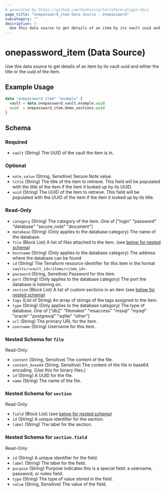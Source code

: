 ```yaml
---
# generated by https://github.com/hashicorp/terraform-plugin-docs
page_title: "onepassword_item Data Source - onepassword"
subcategory: ""
description: |-
  Use this data source to get details of an item by its vault uuid and either the title or the uuid of the item.
---
```


# onepassword_item (Data Source)

Use this data source to get details of an item by its vault uuid and either the title or the uuid of the item.

## Example Usage

```terraform
data "onepassword_item" "example" {
  vault = data.onepassword_vault.example.uuid
  uuid  = onepassword_item.demo_sections.uuid
}
```

<!-- schema generated by tfplugindocs -->
## Schema

### Required

- `vault` (String) The UUID of the vault the item is in.

### Optional

- `note_value` (String, Sensitive) Secure Note value.
- `title` (String) The title of the item to retrieve. This field will be populated with the title of the item if the item it looked up by its UUID.
- `uuid` (String) The UUID of the item to retrieve. This field will be populated with the UUID of the item if the item it looked up by its title.

### Read-Only

- `category` (String) The category of the item. One of ["login" "password" "database" "secure_note" "document"]
- `database` (String) (Only applies to the database category) The name of the database.
- `file` (Block List) A list of files attached to the item. (see [below for nested schema](#nestedblock--file))
- `hostname` (String) (Only applies to the database category) The address where the database can be found
- `id` (String) The Terraform resource identifier for this item in the format `vaults/<vault_id>/items/<item_id>`.
- `password` (String, Sensitive) Password for this item.
- `port` (String) (Only applies to the database category) The port the database is listening on.
- `section` (Block List) A list of custom sections in an item (see [below for nested schema](#nestedblock--section))
- `tags` (List of String) An array of strings of the tags assigned to the item.
- `type` (String) (Only applies to the database category) The type of database. One of ["db2" "filemaker" "msaccess" "mssql" "mysql" "oracle" "postgresql" "sqlite" "other"]
- `url` (String) The primary URL for the item.
- `username` (String) Username for this item.

<a id="nestedblock--file"></a>
### Nested Schema for `file`

Read-Only:

- `content` (String, Sensitive) The content of the file.
- `content_base64` (String, Sensitive) The content of the file in base64 encoding. (Use this for binary files.)
- `id` (String) A UUID for the file.
- `name` (String) The name of the file.


<a id="nestedblock--section"></a>
### Nested Schema for `section`

Read-Only:

- `field` (Block List) (see [below for nested schema](#nestedblock--section--field))
- `id` (String) A unique identifier for the section.
- `label` (String) The label for the section.

<a id="nestedblock--section--field"></a>
### Nested Schema for `section.field`

Read-Only:

- `id` (String) A unique identifier for the field.
- `label` (String) The label for the field.
- `purpose` (String) Purpose indicates this is a special field: a username, password, or notes field.
- `type` (String) The type of value stored in the field.
- `value` (String, Sensitive) The value of the field.
